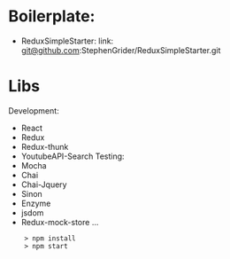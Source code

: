 # Boilerplate:
 - ReduxSimpleStarter:
	link: git@github.com:StephenGrider/ReduxSimpleStarter.git
# Libs
Development:
- React
- Redux
- Redux-thunk
- YoutubeAPI-Search
Testing:
- Mocha
- Chai
- Chai-Jquery
- Sinon
- Enzyme
- jsdom
- Redux-mock-store
...
```
	> npm install
	> npm start
```

